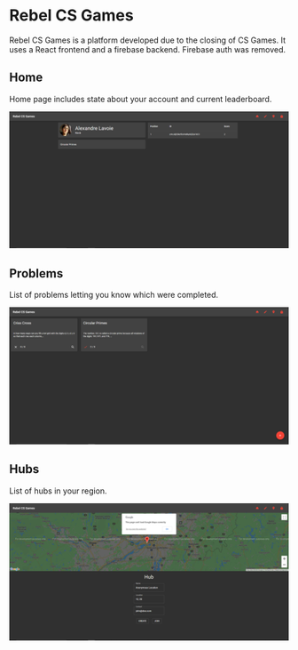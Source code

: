 # Rebel CS Games

Rebel CS Games is a platform developed due to the closing of CS Games. It uses a React frontend and a firebase backend. Firebase auth was removed.

## Home

Home page includes state about your account and current leaderboard.

![home](./images/home.png)

## Problems

List of problems letting you know which were completed.

![problems](./images/problem.png)

## Hubs

List of hubs in your region.

![hubs](./images/hubs.png)